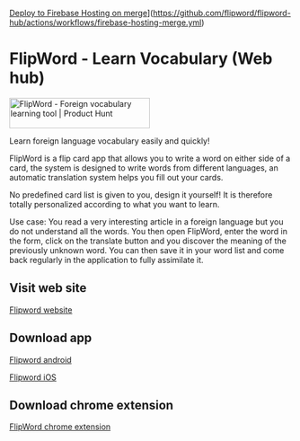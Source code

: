 [Deploy to Firebase Hosting on merge](https://github.com/flipword/flipword-hub/actions/workflows/firebase-hosting-merge.yml/badge.svg)](https://github.com/flipword/flipword-hub/actions/workflows/firebase-hosting-merge.yml)

# FlipWord - Learn Vocabulary (Web hub)

<a href="https://www.producthunt.com/posts/flipword-2?utm_source=badge-featured&utm_medium=badge&utm_souce=badge-flipword&#0045;2" target="_blank"><img src="https://api.producthunt.com/widgets/embed-image/v1/featured.svg?post_id=309556&theme=light" alt="FlipWord - Foreign&#0032;vocabulary&#0032;learning&#0032;tool | Product Hunt" style="width: 250px; height: 54px;" width="250" height="54" /></a>

Learn foreign language vocabulary easily and quickly!

FlipWord is a flip card app that allows you to write a word on either side of a card, the system is designed to write words from different languages, an automatic translation system helps you fill out your cards.

No predefined card list is given to you, design it yourself! It is therefore totally personalized according to what you want to learn.

Use case:
You read a very interesting article in a foreign language but you do not understand all the words. You then open FlipWord, enter the word in the form, click on the translate button and you discover the meaning of the previously unknown word. You can then save it in your word list and come back regularly in the application to fully assimilate it.

## Visit web site

[Flipword website](https://flipword.io)

## Download app

[Flipword android](https://play.google.com/store/apps/details?id=com.flutter_flip_card&pcampaignid=pcampaignidMKT-Other-global-all-co-prtnr-py-PartBadge-Mar2515-1)

[Flipword iOS](https://apps.apple.com/us/app/flipword-learn-vocabulary/id1599752185)

## Download chrome extension

[FlipWord chrome extension](https://chrome.google.com/webstore/detail/flipword/hinoggfcanlhfbeddbadjjpdaeoigkbe)
